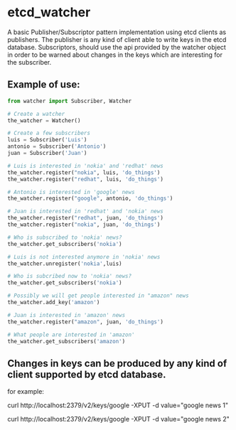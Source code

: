 # etcd_watcher

A basic Publisher/Subscriptor pattern implementation using etcd clients as publishers. The publisher is any kind of client able to write keys in the etcd database.
Subscriptors, should use the api provided by the watcher object in order to be warned about changes in the keys which are interesting for the subscriber.  


## Example of use:
```python
from watcher import Subscriber, Watcher

# Create a watcher
the_watcher = Watcher()

# Create a few subscribers
luis = Subscriber('Luis')
antonio = Subscriber('Antonio')
juan = Subscriber('Juan')

# Luis is interested in 'nokia' and 'redhat' news
the_watcher.register("nokia", luis, 'do_things')
the_watcher.register("redhat", luis, 'do_things')

# Antonio is interested in 'google' news
the_watcher.register("google", antonio, 'do_things')

# Juan is interested in 'redhat' and 'nokia' news
the_watcher.register("redhat", juan, 'do_things')
the_watcher.register("nokia", juan, 'do_things')

# Who is subscribed to 'nokia' news?
the_watcher.get_subscribers('nokia')

# Luis is not interested anymore in 'nokia' news
the_watcher.unregister('nokia',luis)

# Who is subcribed now to 'nokia' news?
the_watcher.get_subscribers('nokia')

# Possibly we will get people interested in "amazon" news
the_watcher.add_key('amazon')

# Juan is interested in 'amazon' news
the_watcher.register("amazon", juan, 'do_things')

# What people are interested in 'amazon'
the_watcher.get_subscribers('amazon')
```

## Changes in keys can be produced by any kind of client supported by etcd database.

for example:

curl http://localhost:2379/v2/keys/google -XPUT -d value="google news 1"

curl http://localhost:2379/v2/keys/google -XPUT -d value="google news 2"

